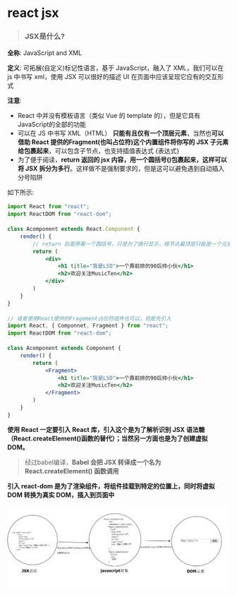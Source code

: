 # react jsx

> ### JSX是什么?

**全称**: JavaScript and XML

**定义**: 可拓展(自定义)标记性语言，基于 JavaScript，融入了 XML，我们可以在 js 中书写 xml，使用 JSX 可以很好的描述 UI 在页面中应该呈现它应有的交互形式

**注意**:

- React 中并没有模板语言（类似 Vue 的 template 的），但是它具有JavaScript的全部的功能
- 可以在 JS 中书写 XML（HTML） **只能有且仅有一个顶层元素**，当然也**可以借助 React 提供的Fragment(也叫占位符)这个内置组件将你写的 JSX 子元素给包裹起来**，可以包含子节点，也支持插值表达式 {表达式}
- 为了便于阅读，**return 返回的 jsx 内容，用一个圆括号()包裹起来，这样可以将 JSX 拆分为多行**。这样做不是强制要求的，但是这可以避免遇到自动插入分号陷阱

如下所示:

```jsx
import React from "react";
import ReactDOM from "react-dom";

class Acomponent extends React.Component {
    render() {
        // return 后面带着一个圆括号，只是为了换行显示，根节点最顶层只能是一个元素
        return (
            <div>
                <h1 title="我是LSO">一个靠前排的90后帅小伙</h1>
                <h2>欢迎关注MusicTen</h2>
            </div>
        )
    }
}

// 或者使用React提供的Fragement占位符组件也可以，但是先引入
import React, { Componnet, Fragment } from "react";
import ReactDOM from "react-dom";

class Acomponent extends Component {
    render() {
        return (
            <Fragment>
                <h1 title="我是LSO">一个靠前排的90后帅小伙</h1>
                <h2>欢迎关注MusicTen</h2>
            </Fragment>
        )
    }
}
```

**使用 React 一定要引入 React 库，引入这个是为了解析识别 JSX 语法糖（React.createElement()函数的替代）；当然另一方面也是为了创建虚拟 DOM。**

> 经过babel编译，**Babel 会把 JSX 转译成一个名为 React.createElement() 函数调用**

**引入 react-dom 是为了渲染组件，将组件挂载到特定的位置上，同时将虚拟 DOM 转换为真实 DOM，插入到页面中**

![](../assets/imgs/img-018.webp)
